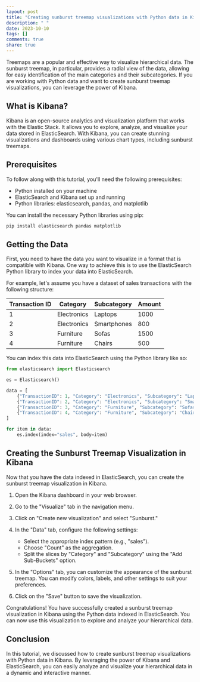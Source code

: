 ```yaml
---
layout: post
title: "Creating sunburst treemap visualizations with Python data in Kibana"
description: " "
date: 2023-10-10
tags: []
comments: true
share: true
---
```


Treemaps are a popular and effective way to visualize hierarchical data. The sunburst treemap, in particular, provides a radial view of the data, allowing for easy identification of the main categories and their subcategories. If you are working with Python data and want to create sunburst treemap visualizations, you can leverage the power of Kibana.

## What is Kibana?

Kibana is an open-source analytics and visualization platform that works with the Elastic Stack. It allows you to explore, analyze, and visualize your data stored in ElasticSearch. With Kibana, you can create stunning visualizations and dashboards using various chart types, including sunburst treemaps.

## Prerequisites

To follow along with this tutorial, you'll need the following prerequisites:

- Python installed on your machine
- ElasticSearch and Kibana set up and running
- Python libraries: elasticsearch, pandas, and matplotlib

You can install the necessary Python libraries using pip:

```python
pip install elasticsearch pandas matplotlib
```

## Getting the Data

First, you need to have the data you want to visualize in a format that is compatible with Kibana. One way to achieve this is to use the ElasticSearch Python library to index your data into ElasticSearch.

For example, let's assume you have a dataset of sales transactions with the following structure:

| Transaction ID | Category   | Subcategory   | Amount |
|----------------|------------|---------------|--------|
| 1              | Electronics| Laptops       | 1000   |
| 2              | Electronics| Smartphones   | 800    |
| 3              | Furniture  | Sofas         | 1500   |
| 4              | Furniture  | Chairs        | 500    |

You can index this data into ElasticSearch using the Python library like so:

```python
from elasticsearch import Elasticsearch

es = Elasticsearch()

data = [
    {"TransactionID": 1, "Category": "Electronics", "Subcategory": "Laptops", "Amount": 1000},
    {"TransactionID": 2, "Category": "Electronics", "Subcategory": "Smartphones", "Amount": 800},
    {"TransactionID": 3, "Category": "Furniture", "Subcategory": "Sofas", "Amount": 1500},
    {"TransactionID": 4, "Category": "Furniture", "Subcategory": "Chairs", "Amount": 500},
]

for item in data:
    es.index(index="sales", body=item)
```

## Creating the Sunburst Treemap Visualization in Kibana

Now that you have the data indexed in ElasticSearch, you can create the sunburst treemap visualization in Kibana.

1. Open the Kibana dashboard in your web browser.
2. Go to the "Visualize" tab in the navigation menu.
3. Click on "Create new visualization" and select "Sunburst."

4. In the "Data" tab, configure the following settings:
   - Select the appropriate index pattern (e.g., "sales").
   - Choose "Count" as the aggregation.
   - Split the slices by "Category" and "Subcategory" using the "Add Sub-Buckets" option.

5. In the "Options" tab, you can customize the appearance of the sunburst treemap. You can modify colors, labels, and other settings to suit your preferences.

6. Click on the "Save" button to save the visualization.

Congratulations! You have successfully created a sunburst treemap visualization in Kibana using the Python data indexed in ElasticSearch. You can now use this visualization to explore and analyze your hierarchical data.

## Conclusion

In this tutorial, we discussed how to create sunburst treemap visualizations with Python data in Kibana. By leveraging the power of Kibana and ElasticSearch, you can easily analyze and visualize your hierarchical data in a dynamic and interactive manner.